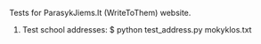 Tests for ParasykJiems.lt (WriteToThem) website.

1. Test school addresses:
    $ python test_address.py mokyklos.txt
